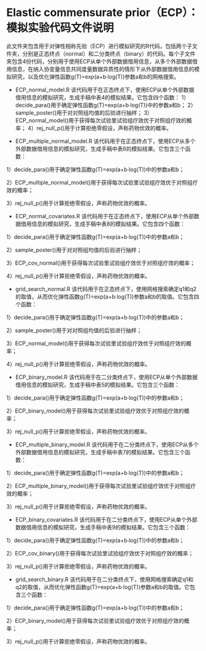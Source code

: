 # Elastic commensurate prior（ECP）：模拟实验代码文件说明
此文件夹包含用于对弹性相称先验（ECP）进行模拟研究的R代码，包括两个子文件夹，分别是正态终点（normal）和二分类终点（binary）的代码。每个子文件夹包含4份代码，分别用于使用ECP从单个外部数据借用信息，从多个外部数据借用信息，在纳入协变量信息共同度量数据异质性的情形下从外部数据借用信息的模拟研究，以及优化弹性函数g(T)=exp⁡(a+b∙log⁡(T))参数a和b的网格搜索。

* ECP_normal_model.R
该代码用于在正态终点下，使用ECP从单个外部数据借用信息的模拟研究，生成手稿中表4的模拟结果。它包含四个函数：
1）decide_para()用于确定弹性函数g(T)=exp⁡(a+b∙log⁡(T))中的参数a和b；
2）sample_poster()用于对对照组均值的后验进行抽样；
3）ECP_normal_model()用于获得每次试验里试验组疗效优于对照组疗效的概率；
4）rej_null_p()用于计算拒绝零假设，声称药物优效的概率。

* ECP_multiple_normal_model.R
该代码用于在正态终点下，使用ECP从多个外部数据借用信息的模拟研究，生成手稿中表6的模拟结果。它包含三个函数：

1）decide_para()用于确定弹性函数g(T)=exp⁡(a+b∙log⁡(T))中的参数a和b；

2）ECP_multiple_normal_model()用于获得每次试验里试验组疗效优于对照组疗效的概率；

3）rej_null_p()用于计算拒绝零假设，声称药物优效的概率。

* ECP_normal_covariates.R
该代码用于在正态终点下，使用ECP从单个外部数据借用信息的模拟研究，生成手稿中表8的模拟结果。它包含四个函数：

1）decide_para()用于确定弹性函数g(T)=exp⁡(a+b∙log⁡(T))中的参数a和b；

2）sample_poster()用于对对照组均值的后验进行抽样；

3）ECP_cov_normal()用于获得每次试验里试验组疗效优于对照组疗效的概率；

4）rej_null_p()用于计算拒绝零假设，声称药物优效的概率。

* grid_search_normal.R
该代码用于在正态终点下，使用网格搜索确定q1和q2的取值，从而优化弹性函数g(T)=exp⁡(a+b∙log⁡(T))参数a和b的取值。它包含四个函数：

1）decide_para()用于确定弹性函数g(T)=exp⁡(a+b∙log⁡(T))中的参数a和b；

2）sample_poster()用于对对照组均值的后验进行抽样；

3）ECP_normal_model()用于获得每次试验里试验组疗效优于对照组疗效的概率；

4）rej_null_p()用于计算拒绝零假设，声称药物优效的概率。

* ECP_binary_model.R
该代码用于在二分类终点下，使用ECP从单个外部数据借用信息的模拟研究，生成手稿中表5的模拟结果。它包含三个函数：

1）decide_para()用于确定弹性函数g(T)=exp⁡(a+b∙log⁡(T))中的参数a和b；

2）ECP_binary_model()用于获得每次试验里试验组疗效优于对照组疗效的概率；

3）rej_null_p()用于计算拒绝零假设，声称药物优效的概率。

* ECP_multiple_binary_model.R
该代码用于在二分类终点下，使用ECP从多个外部数据借用信息的模拟研究，生成手稿中表7的模拟结果。它包含三个函数：

1）decide_para()用于确定弹性函数g(T)=exp⁡(a+b∙log⁡(T))中的参数a和b；

2）ECP_multiple_binary_model()用于获得每次试验里试验组疗效优于对照组疗效的概率；

3）rej_null_p()用于计算拒绝零假设，声称药物优效的概率。

* ECP_binary_covariates.R
该代码用于在二分类终点下，使用ECP从单个外部数据借用信息的模拟研究，生成手稿中表9的模拟结果。它包含三个函数：

1）decide_para()用于确定弹性函数g(T)=exp⁡(a+b∙log⁡(T))中的参数a和b；

2）ECP_cov_binary()用于获得每次试验里试验组疗效优于对照组疗效的概率；

3）rej_null_p()用于计算拒绝零假设，声称药物优效的概率。

* grid_search_binary.R
该代码用于在二分类终点下，使用网格搜索确定q1和q2的取值，从而优化弹性函数g(T)=exp⁡(a+b∙log⁡(T))参数a和b的取值。它包含三个函数：

1）decide_para()用于确定弹性函数g(T)=exp⁡(a+b∙log⁡(T))中的参数a和b；

2）ECP_binary_model()用于获得每次试验里试验组疗效优于对照组疗效的概率；

3）rej_null_p()用于计算拒绝零假设，声称药物优效的概率。
